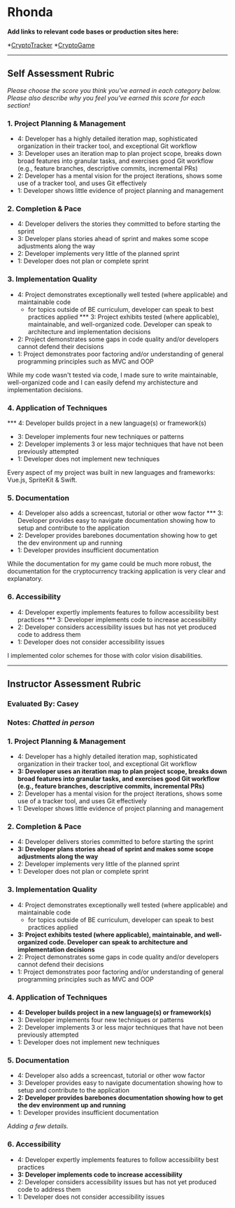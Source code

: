 # Rhonda

**Add links to relevant code bases or production sites here:**

*[CryptoTracker](https://github.com/rwilhel/crypto)
*[CryptoGame](https://github.com/rwilhel/cryptogame)

---------------

Self Assessment Rubric
------------

_Please choose the score you think you've earned in each category below. Please also describe why you feel you've earned this score for each section!_

### 1. Project Planning & Management

*   4: Developer has a highly detailed iteration map, sophisticated organization in their tracker tool, and exceptional Git workflow
*   3: Developer uses an iteration map to plan project scope, breaks down broad features into granular tasks, and exercises good Git workflow (e.g., feature branches, descriptive commits, incremental PRs)
*   2: Developer has a mental vision for the project iterations, shows some use of a tracker tool, and uses Git effectively
*   1: Developer shows little evidence of project planning and management

### 2. Completion & Pace

*   4: Developer delivers the stories they committed to before starting the sprint
*   3: Developer plans stories ahead of sprint and makes some scope adjustments along the way
*   2: Developer implements very little of the planned sprint
*   1: Developer does not plan or complete sprint

### 3. Implementation Quality

*   4: Project demonstrates exceptionally well tested (where applicable) and maintainable code
      * for topics outside of BE curriculum, developer can speak to best practices applied
***   3: Project exhibits tested (where applicable), maintainable, and well-organized code. Developer can speak to architecture and implementation decisions
*   2: Project demonstrates some gaps in code quality and/or developers cannot defend their decisions
*   1: Project demonstrates poor factoring and/or understanding of general programming principles such as MVC and OOP

While my code wasn't tested via code, I made sure to write maintainable, well-organized code and I can easily defend my archistecture and implementation decisions.

### 4. Application of Techniques

***   4: Developer builds project in a new language(s) or framework(s)
*   3: Developer implements four new techniques or patterns
*   2: Developer implements 3 or less major techniques that have not been previously attempted
*   1: Developer does not implement new techniques

Every aspect of my project was built in new languages and frameworks: Vue.js, SpriteKit & Swift.

### 5. Documentation

*   4: Developer also adds a screencast, tutorial or other wow factor
***   3: Developer provides easy to navigate documentation showing how to setup and contribute to the application
*   2: Developer provides barebones documentation showing how to get the dev environment up and running
*   1: Developer provides insufficient documentation

While the documentation for my game could be much more robust, the documentation for the cryptocurrency tracking application is very clear and explanatory.

### 6. Accessibility

*   4: Developer expertly implements features to follow accessibility best practices
***   3: Developer implements code to increase accessibility
*   2: Developer considers accessibility issues but has not yet produced code to address them
*   1: Developer does not consider accessibility issues

I implemented color schemes for those with color vision disabilities.

---------------


Instructor Assessment Rubric
------------

### Evaluated By: Casey

### Notes: _Chatted in person_

### 1. Project Planning & Management

*   4: Developer has a highly detailed iteration map, sophisticated organization in their tracker tool, and exceptional Git workflow
*   **3: Developer uses an iteration map to plan project scope, breaks down broad features into granular tasks, and exercises good Git workflow (e.g., feature branches, descriptive commits, incremental PRs)**
*   2: Developer has a mental vision for the project iterations, shows some use of a tracker tool, and uses Git effectively
*   1: Developer shows little evidence of project planning and management

### 2. Completion & Pace

*   4: Developer delivers stories committed to before starting the sprint
*   **3: Developer plans stories ahead of sprint and makes some scope adjustments along the way**
*   2: Developer implements very little of the planned sprint
*   1: Developer does not plan or complete sprint

### 3. Implementation Quality

*   4: Project demonstrates exceptionally well tested (where applicable) and maintainable code
      * for topics outside of BE curriculum, developer can speak to best practices applied
*   **3: Project exhibits tested (where applicable), maintainable, and well-organized code. Developer can speak to architecture and implementation decisions**
*   2: Project demonstrates some gaps in code quality and/or developers cannot defend their decisions
*   1: Project demonstrates poor factoring and/or understanding of general programming principles such as MVC and OOP

### 4. Application of Techniques

*   **4: Developer builds project in a new language(s) or framework(s)**
*   3: Developer implements four new techniques or patterns
*   2: Developer implements 3 or less major techniques that have not been previously attempted
*   1: Developer does not implement new techniques

### 5. Documentation

*   4: Developer also adds a screencast, tutorial or other wow factor
*   3: Developer provides easy to navigate documentation showing how to setup and contribute to the application
*   **2: Developer provides barebones documentation showing how to get the dev environment up and running**
*   1: Developer provides insufficient documentation

_Adding a few details._

### 6. Accessibility

*   4: Developer expertly implements features to follow accessibility best practices
*   **3: Developer implements code to increase accessibility**
*   2: Developer considers accessibility issues but has not yet produced code to address them
*   1: Developer does not consider accessibility issues
